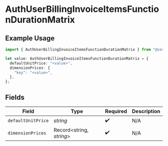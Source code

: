# AuthUserBillingInvoiceItemsFunctionDurationMatrix

## Example Usage

```typescript
import { AuthUserBillingInvoiceItemsFunctionDurationMatrix } from "@vercel/sdk/models/components";

let value: AuthUserBillingInvoiceItemsFunctionDurationMatrix = {
  defaultUnitPrice: "<value>",
  dimensionPrices: {
    "key": "<value>",
  },
};
```

## Fields

| Field                    | Type                     | Required                 | Description              |
| ------------------------ | ------------------------ | ------------------------ | ------------------------ |
| `defaultUnitPrice`       | *string*                 | :heavy_check_mark:       | N/A                      |
| `dimensionPrices`        | Record<string, *string*> | :heavy_check_mark:       | N/A                      |